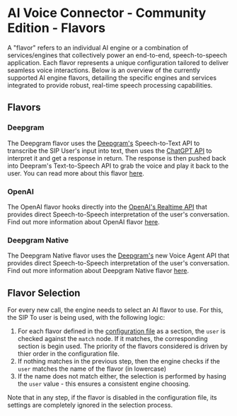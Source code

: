 # AI Voice Connector - Community Edition - Flavors

A "flavor" refers to an individual AI engine or a combination of
services/engines that collectively power an end-to-end, speech-to-speech
application. Each flavor represents a unique configuration tailored to deliver
seamless voice interactions. Below is an overview of the currently supported
AI engine flavors, detailing the specific engines and services integrated to
provide robust, real-time speech processing capabilities.

## Flavors

### Deepgram

The Deepgram flavor uses the [Deepgram's](https://deepgram.com/)
Speech-to-Text API to transcribe the SIP User's input into text, then uses the
[ChatGPT API](https://openai.com/index/chatgpt/) to interpret it and get a
response in return. The response is then pushed back into Deepram's
Text-to-Speech API to grab the voice and play it back to the user. You can
read more about this flavor [here](ai/deepgram.md).

### OpenAI

The OpenAI flavor hooks directly into the [OpenAI's Realtime
API](https://openai.com/index/introducing-the-realtime-api/) that provides
direct Speech-to-Speech interpretation of the user's conversation.
Find out more information about OpenAI flavor [here](ai/openai.md).

### Deepgram Native

The Deepgram Native flavor uses the [Deepgram's](https://deepgram.com/) new Voice Agent API that provides direct Speech-to-Speech interpretation of the user's conversation. Find out more information about Deepgram Native flavor [here](ai/deepgram-native.md).

## Flavor Selection

For every new call, the engine needs to select an AI flavor to use. For this,
the SIP To user is being used, with the following logic:

1. For each flavor defined in the [configuration file](config.md) as a
   section, the `user` is checked against the `match` node. If it matches, the
   corresponding section is begin used. The priority of the flavors considered
   is driven by thier order in the configuration file.
2. If nothing matches in the previous step, then the engine checks if the
   `user` matches the name of the flavor (in lowercase)
3. If the name does not match either, the selection is performed by hasing the
   `user` value - this ensures a consistent engine choosing.

Note that in any step, if the flavor is disabled in the configuration file,
its settings are completely ignored in the selection process.
